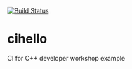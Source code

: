 [![Build Status](https://travis-ci.org/DefinPlusPlus/cihello.svg?branch=master)](https://travis-ci.org/DefinPlusPlus/cihello)


# cihello
CI for C++ developer workshop example

